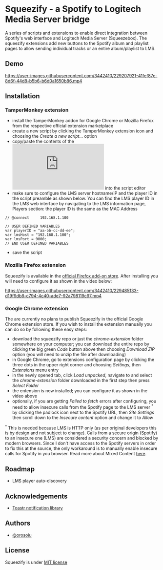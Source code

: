 # Squeezify - a Spotify to Logitech Media Server bridge

A series of scripts and extensions to enable direct integration between Spotify's web interface and Logitech Media Server (Squeezebox). The squeezify extensions add new buttons to the Spotify album and playlist pages to allow sending individual tracks or an entire album/playlist to LMS.

## Demo

https://user-images.githubusercontent.com/3442410/229207921-41fef87e-8d6f-44d8-b5b6-b6d0a1650b86.mp4


## Installation

### TamperMonkey extension

- install the TamperMonkey addon for Google Chrome or Mozilla Firefox from the respective official extension marketplace
- create a new script by clicking the TamperMonkey extension icon and choosing the *Create a new script...* option
- copy/paste the contents of the ![squeezify extension file](https://github.com/orosoiu/squeezify/blob/master/tampermonkey-script/spotify-lms-integration.js) into the script editor
- make sure to configure the LMS server hostname/IP and the player ID in the script preamble as shown below. You can find the LMS player ID in the LMS web interface by navigating to the LMS information page, Players section: the player ID is the same as the MAC Address
```
// @connect		192.168.1.100

// USER DEFINED VARIABLES
var playerID = "aa-bb-cc-dd-ee";
var lmsHost = "192.168.1.100";
var lmsPort = 9000;
// END USER DEFINED VARIABLES
```
- save the script

### Mozilla Firefox extension

Squeezify is available in the [official Firefox add-on store](https://addons.mozilla.org/en-US/firefox/addon/squeezify/). After installing you will need to configure it as shown in the video below:

https://user-images.githubusercontent.com/3442410/229485133-d19f9db8-c794-4c40-ade7-92a798119c97.mp4

### Google Chrome extension

The are currently no plans to publish Squeezify in the official Google Chrome extension store. If you wish to install the extension manually you can do so by following these easy steps:

- download the squeezify repo or just the *chrome-extension* folder somewhere on your computer; you can download the entire repo by clicking the big green *Code* button above then choosing *Download ZIP* option (you will need to unzip the file after downloading)
- in Google Chrome, go to extensions configuration page by clicking the three dots in the upper right corner and choosing *Settings*, then *Extensions* menu entry
- in the newly opened tab, click *Load unpacked*, navigate to and select the *chrome-extension* folder downloaded in the first step then press *Select Folder*
- the entension is now installed; you can configure it as shown in the video above
- optionally, if you are getting *Failed to fetch* errors after configuring, you need to allow insecure calls from the Spotify page to the LMS server <sup>*</sup> by clicking the padlock icon next to the Spotify URL, then *Site Settings* then scroll down to the *Insecure content* option and change it to *Allow*

<sup>*</sup> This is needed because LMS is HTTP only (as per original developers this is by design and not subject to change). Calls from a secure origin (Spotify) to an insecure one (LMS) are considered a security concern and blocked by modern browsers. Since I don't have access to the Spotify servers in order to fix this at the source, the only workaround is to manually enable insecure calls for Spotify in you browser. Read more about Mixed Content [here](https://www.howtogeek.com/443032/what-is-mixed-content-and-why-is-chrome-blocking-it/).

## Roadmap

- LMS player auto-discovery


## Acknowledgements

 - [Toastr notification library](https://github.com/CodeSeven/toastr)


## Authors

- [@orosoiu](https://www.github.com/orosoiu)


## License

Squeezify is under [MIT license](https://opensource.org/license/mit/)

